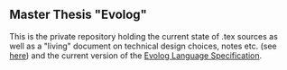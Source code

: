 ## Master Thesis "Evolog"

This is the private repository holding the current state of .tex sources as well as a "living" document on technical design choices, notes etc. (see [here](tech-notes.md)) and the current version of the [Evolog Language Specification](evolog-specification.md).
